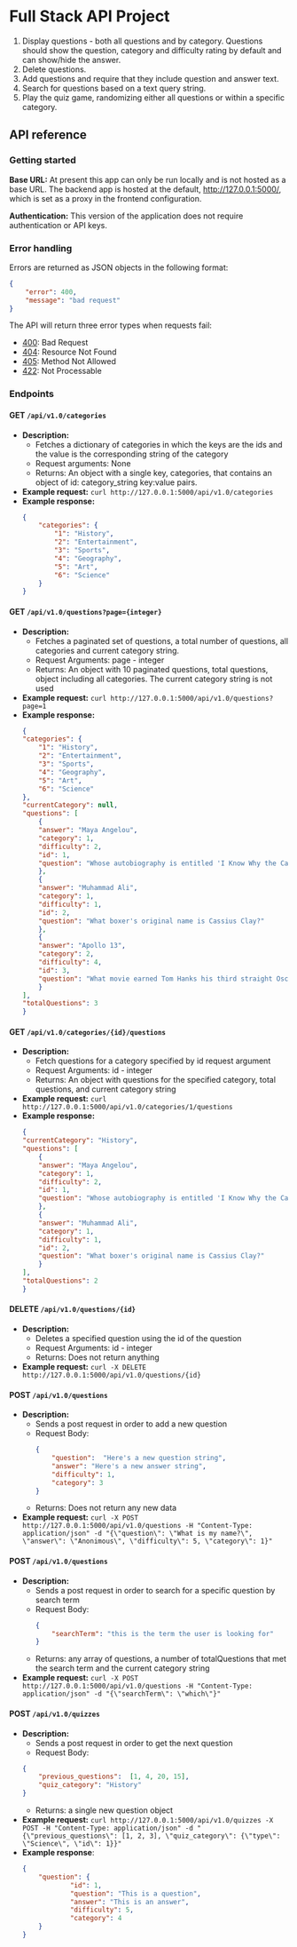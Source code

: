 # Full Stack API Project

1. Display questions - both all questions and by category. Questions should show the question, category and difficulty rating by default and can show/hide the answer.
2. Delete questions.
3. Add questions and require that they include question and answer text.
4. Search for questions based on a text query string.
5. Play the quiz game, randomizing either all questions or within a specific category.

## API reference
### Getting started
**Base URL:** At present this app can only be run locally and is not hosted as a base URL. The backend app is hosted at the default, http://127.0.0.1:5000/, which is set as a proxy in the frontend configuration.

**Authentication:** This version of the application does not require authentication or API keys.

### Error handling
Errors are returned as JSON objects in the following format:
```json
{
    "error": 400,
    "message": "bad request"
}
```
The API will return three error types when requests fail:

- [400](https://developer.mozilla.org/en-US/docs/Web/HTTP/Status/400): Bad Request
- [404](https://developer.mozilla.org/en-US/docs/Web/HTTP/Status/404): Resource Not Found
- [405](https://developer.mozilla.org/en-US/docs/Web/HTTP/Status/405): Method Not Allowed
- [422](https://developer.mozilla.org/en-US/docs/Web/HTTP/Status/422): Not Processable

### Endpoints
#### GET `/api/v1.0/categories`

- **Description:**
  - Fetches a dictionary of categories in which the keys are the ids and the value is the corresponding string of the category
  - Request arguments: None
  - Returns: An object with a single key, categories, that contains an object of id: category_string key:value pairs.
- **Example request:** `curl http://127.0.0.1:5000/api/v1.0/categories`
- **Example response:**
    ```json
    {
        "categories": {
            "1": "History",
            "2": "Entertainment",
            "3": "Sports",
            "4": "Geography",
            "5": "Art",
            "6": "Science"
        }
    }
    ```
#### GET `/api/v1.0/questions?page={integer}`

- **Description:**
  - Fetches a paginated set of questions, a total number of questions, all categories and current category string. 
  - Request Arguments: page - integer
  - Returns: An object with 10 paginated questions, total questions, object including all categories. The current category string is not used
- **Example request:** `curl http://127.0.0.1:5000/api/v1.0/questions?page=1`
- **Example response:**
    ```json
    {
    "categories": {
        "1": "History", 
        "2": "Entertainment", 
        "3": "Sports", 
        "4": "Geography", 
        "5": "Art", 
        "6": "Science"
    }, 
    "currentCategory": null, 
    "questions": [
        {
        "answer": "Maya Angelou", 
        "category": 1, 
        "difficulty": 2, 
        "id": 1, 
        "question": "Whose autobiography is entitled 'I Know Why the Caged Bird Sings'?"
        }, 
        {
        "answer": "Muhammad Ali", 
        "category": 1, 
        "difficulty": 1, 
        "id": 2, 
        "question": "What boxer's original name is Cassius Clay?"
        }, 
        {
        "answer": "Apollo 13", 
        "category": 2, 
        "difficulty": 4, 
        "id": 3, 
        "question": "What movie earned Tom Hanks his third straight Oscar nomination, in 1996?"
        }
    ], 
    "totalQuestions": 3
    }
    ```

#### GET `/api/v1.0/categories/{id}/questions`

- **Description:**
  - Fetch questions for a category specified by id request argument 
  - Request Arguments: id - integer
  - Returns: An object with questions for the specified category, total questions, and current category string 
- **Example request:** `curl http://127.0.0.1:5000/api/v1.0/categories/1/questions`
- **Example response:**
    ```json
    {
    "currentCategory": "History", 
    "questions": [
        {
        "answer": "Maya Angelou", 
        "category": 1, 
        "difficulty": 2, 
        "id": 1, 
        "question": "Whose autobiography is entitled 'I Know Why the Caged Bird Sings'?"
        }, 
        {
        "answer": "Muhammad Ali", 
        "category": 1, 
        "difficulty": 1, 
        "id": 2, 
        "question": "What boxer's original name is Cassius Clay?"
        }
    ], 
    "totalQuestions": 2
    }
    ```

#### DELETE `/api/v1.0/questions/{id}`
- **Description:**
  - Deletes a specified question using the id of the question
  - Request Arguments: id - integer
  - Returns: Does not return anything
- **Example request:** `curl -X DELETE http://127.0.0.1:5000/api/v1.0/questions/{id}`

#### POST `/api/v1.0/questions`

- **Description:**
  - Sends a post request in order to add a new question
  - Request Body:
    ```json
    {
        "question":  "Here's a new question string",
        "answer": "Here's a new answer string",
        "difficulty": 1,
        "category": 3
    }
    ```
  - Returns: Does not return any new data
- **Example request:** `curl -X POST http://127.0.0.1:5000/api/v1.0/questions -H "Content-Type: application/json" -d "{\"question\": \"What is my name?\", \"answer\": \"Anonimous\", \"difficulty\": 5, \"category\": 1}"`

#### POST `/api/v1.0/questions`
- **Description:**
  - Sends a post request in order to search for a specific question by search term 
  - Request Body: 
    ```json
    {
        "searchTerm": "this is the term the user is looking for"
    }
    ```
  - Returns: any array of questions, a number of totalQuestions that met the search term and the current category string 
- **Example request:** `curl -X POST http://127.0.0.1:5000/api/v1.0/questions -H "Content-Type: application/json" -d "{\"searchTerm\": \"which\"}"`

#### POST `/api/v1.0/quizzes`
- **Description:**
    - Sends a post request in order to get the next question 
    - Request Body:
    ```json
    {
        "previous_questions":  [1, 4, 20, 15],
        "quiz_category": "History" 
    }
    ```
    - Returns: a single new question object
- **Example request:** `curl http://127.0.0.1:5000/api/v1.0/quizzes -X POST -H "Content-Type: application/json" -d "{\"previous_questions\": [1, 2, 3], \"quiz_category\": {\"type\": \"Science\", \"id\": 1}}"`
- **Example response**:
    ```json
    {
        "question": {
                "id": 1,
                "question": "This is a question",
                "answer": "This is an answer", 
                "difficulty": 5,
                "category": 4
        }
    }
    ```
